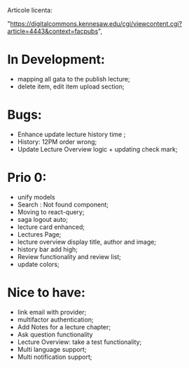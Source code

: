 Articole licenta:

"https://digitalcommons.kennesaw.edu/cgi/viewcontent.cgi?article=4443&context=facpubs",

# In Development:

- mapping all gata to the publish lecture;
- delete item, edit item upload section;

# Bugs:

- Enhance update lecture history time ;
- History: 12PM order wrong;
- Update Lecture Overview logic + updating check mark;

# Prio 0:

- unify models
- Search : Not found component;
- Moving to react-query;
- saga logout auto;
- lecture card enhanced;
- Lectures Page;
- lecture overview display title, author and image;
- history bar add high;
- Review functionality and review list;
- update colors;

# Nice to have:

- link email with provider;
- multifactor authentication;
- Add Notes for a lecture chapter;
- Ask question functionality
- Lecture Overview: take a test functionality;
- Multi language support;
- Multi notification support;
